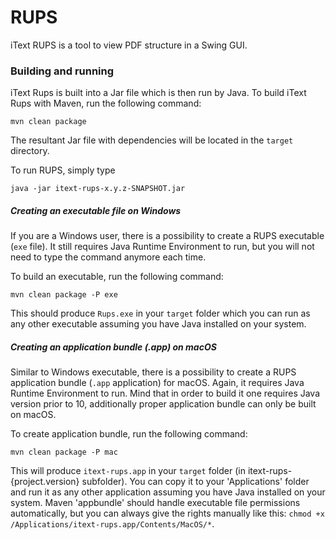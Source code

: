 RUPS
====

iText RUPS is a tool to view PDF structure in a Swing GUI.

### Building and running

iText Rups is built into a Jar file which is then run by Java. To build iText Rups with Maven, run the following command:
```
mvn clean package
```

The resultant Jar file with dependencies will be located in the `target` directory.

To run RUPS, simply type

```
java -jar itext-rups-x.y.z-SNAPSHOT.jar
```

##### Creating an executable file on Windows

If you are a Windows user, there is a possibility to create a RUPS executable (`exe` file). It still requires Java Runtime Environment to run, but you will not need to type the command anymore each time.

To build an executable, run the following command:

```
mvn clean package -P exe
```

This should produce `Rups.exe` in your `target` folder which you can run as any other executable assuming you have Java installed on your system.

##### Creating an application bundle (.app) on macOS

Similar to Windows executable, there is a possibility to create a RUPS application bundle (`.app` application) for macOS. Again, it requires Java Runtime Environment to run. Mind that in order to build it one requires Java version prior to 10, additionally proper application bundle can only be built on macOS.

To create application bundle, run the following command:

```
mvn clean package -P mac
```

This will produce `itext-rups.app` in your `target` folder (in itext-rups-{project.version} subfolder). You can copy it to your 'Applications' folder and run it as any other application assuming you have Java installed on your system. Maven 'appbundle' should handle executable file permissions automatically, but you can always give the rights manually like this: `chmod +x /Applications/itext-rups.app/Contents/MacOS/*`.